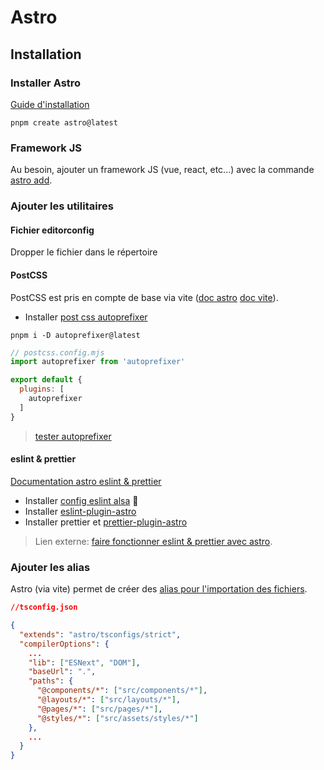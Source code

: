 # Astro

## Installation

### Installer Astro

[Guide d'installation](https://docs.astro.build/fr/install/auto/#1-utiliser-lassistant-dinstallation)

```shell
pnpm create astro@latest
```

### Framework JS

Au besoin, ajouter un framework JS (vue, react, etc...) avec la commande [astro add](https://docs.astro.build/fr/guides/integrations-guide/#configuration-dint%C3%A9gration-automatique).

### Ajouter les utilitaires

#### Fichier editorconfig

Dropper le fichier dans le répertoire

#### PostCSS 

PostCSS est pris en compte de base via vite ([doc astro](https://docs.astro.build/fr/guides/styling/#postcss) [doc vite](https://vitejs.dev/guide/features.html#postcss)).

* Installer [post css autoprefixer](https://github.com/postcss/autoprefixer)

```shell
pnpm i -D autoprefixer@latest
```

```js
// postcss.config.mjs
import autoprefixer from 'autoprefixer'

export default {
  plugins: [
    autoprefixer
  ]
}
```

> [tester autoprefixer](https://github.com/postcss/autoprefixer#debug)

#### eslint & prettier

[Documentation astro eslint & prettier](https://docs.astro.build/en/editor-setup/#other-tools)

* Installer [config eslint alsa](https://github.com/alsacreations/eslint) 🥝
* Installer [eslint-plugin-astro](https://github.com/ota-meshi/eslint-plugin-astro)
* Installer prettier et [prettier-plugin-astro](https://github.com/withastro/prettier-plugin-astro)

> Lien externe: [faire fonctionner eslint & prettier avec astro](https://patheticgeek.dev/blog/astro-prettier-eslint-vscode).

### Ajouter les alias

Astro (via vite) permet de créer des [alias pour l'importation des fichiers](https://docs.astro.build/fr/guides/aliases/).

```JSON
//tsconfig.json

{
  "extends": "astro/tsconfigs/strict",
  "compilerOptions": {
    ...
    "lib": ["ESNext", "DOM"],
    "baseUrl": ".",
    "paths": {
      "@components/*": ["src/components/*"],
      "@layouts/*": ["src/layouts/*"],
      "@pages/*": ["src/pages/*"],
      "@styles/*": ["src/assets/styles/*"]
    },
    ...
  }
}

```
